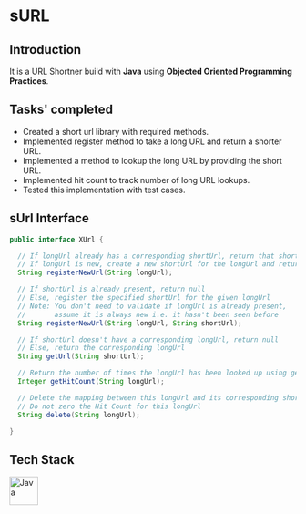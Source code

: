 # sURL
## Introduction
It is a URL Shortner build with **Java** using **Objected Oriented Programming Practices**.
## Tasks' completed
- Created a short url library with required methods.
- Implemented register method to take a long URL and return a shorter URL.
- Implemented a method to lookup the long URL by providing the short URL.
- Implemented hit count to track number of long URL lookups.
- Tested this implementation with test cases.

## sUrl Interface
```Java
public interface XUrl {

  // If longUrl already has a corresponding shortUrl, return that shortUrl
  // If longUrl is new, create a new shortUrl for the longUrl and return it
  String registerNewUrl(String longUrl);

  // If shortUrl is already present, return null
  // Else, register the specified shortUrl for the given longUrl
  // Note: You don't need to validate if longUrl is already present, 
  //       assume it is always new i.e. it hasn't been seen before 
  String registerNewUrl(String longUrl, String shortUrl);

  // If shortUrl doesn't have a corresponding longUrl, return null
  // Else, return the corresponding longUrl
  String getUrl(String shortUrl);

  // Return the number of times the longUrl has been looked up using getUrl()
  Integer getHitCount(String longUrl);

  // Delete the mapping between this longUrl and its corresponding shortUrl
  // Do not zero the Hit Count for this longUrl
  String delete(String longUrl);

}
```
## Tech Stack
<img src="https://img.icons8.com/color/48/000000/java-coffee-cup-logo--v1.png" alt="Java" width="50px" height="50px">

<!-- <img src="" alt="JUnit" width="50px" height="50px"> -->

